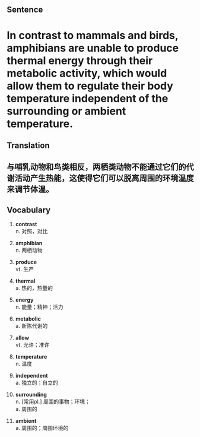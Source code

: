 ## Sentence

<h1>In contrast to mammals and birds, amphibians are unable to produce thermal energy through their metabolic activity, which would allow them to regulate their body temperature independent of the surrounding or ambient temperature.</h1>

## Translation

<h2>与哺乳动物和鸟类相反，两栖类动物不能通过它们的代谢活动产生热能，这使得它们可以脱离周围的环境温度来调节体温。</h2>

## Vocabulary   

1. **contrast**      
n. 对照，对比       

2. **amphibian**       
n. 两栖动物       

3. **produce**       
vt. 生产       

4. **thermal**       
a. 热的，热量的       

5. **energy**        
n. 能量；精神；活力     

6. **metabolic**      
a. 新陈代谢的        

7. **allow**      
vt. 允许；准许        

8. **temperature**       
n. 温度       

9. **independent**       
a. 独立的；自立的       

10. **surrounding**      
n. [常用pl.] 周围的事物；环境；      
a. 周围的       

11. **ambient**     
a. 周围的；周围环境的       


